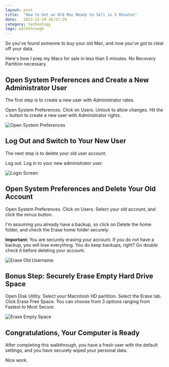 ```yaml
---
layout: post
title:  "How to Get an Old Mac Ready to Sell in 5 Minutes"
date:   2013-12-29 20:57:29
category: technology
tags: walkthrough
---
```


So you've found someone to buy your old Mac, and now you've got to clear off your data.

Here's how I prep my Macs for sale in less than 5 minutes. No Recovery Partition necessary.

## Open System Preferences and Create a New Administrator User

The first step is to create a new user with Administrator rates.

Open System Preferences. Click on Users. Unlock to allow changes. Hit the + button to create a new user with Administrator rights.

![Open System Preferences][1]

## Log Out and Switch to Your New User

The next step is to delete your old user account.

Log out. Log in to your new administrator user.

![Login Screen][2]

## Open System Preferences and Delete Your Old Account

Open System Preferences. Click on Users. Select your old account, and click the minus button.

I'm assuming you already have a backup, so click on Delete the home folder, and check the Erase home folder securely.

**Important:** You are securely erasing your account. If you do not have a backup, you will lose everything. You do keep backups, right? Go double check it before deleting your account.

![Erase Old Username][3]

## Bonus Step: Securely Erase Empty Hard Drive Space

Open Disk Utility. Select your Macintosh HD partition. Select the Erase tab. Click Erase Free Space. You can choose from 3 options ranging from Fastest to Most Secure.

![Erase Empty Space][4]

## Congratulations, Your Computer is Ready

After completing this walkthrough, you have a fresh user with the default settings, and you have securely wiped your personal data.

Nice work.


   [1]: https://dl.dropboxusercontent.com/u/74616/Clarify/get-an-old-mac-ready-to-sell/Open-System-Preferences-and-Create-a-New-Administrator-User.png
   [2]: https://dl.dropboxusercontent.com/u/74616/Clarify/get-an-old-mac-ready-to-sell/Log-Out-and-Switch-to-Your-New-User.png
   [3]: https://dl.dropboxusercontent.com/u/74616/Clarify/get-an-old-mac-ready-to-sell/Open-System-Preferences-and-Delete-Your-Old-Account.png
   [4]: https://dl.dropboxusercontent.com/u/74616/Clarify/get-an-old-mac-ready-to-sell/Bonus-Step--Securely-Erase-Empty-Hard-Drive-Space.png
